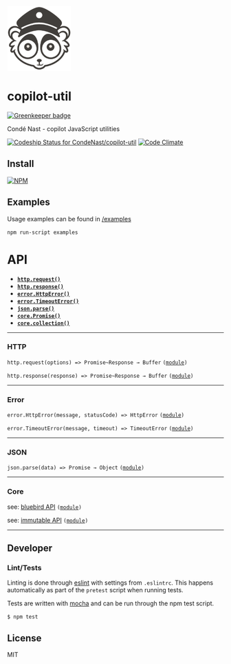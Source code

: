![Logo](assets/loris.png)

# copilot-util

[![Greenkeeper badge](https://badges.greenkeeper.io/CondeNast/copilot-util.svg)](https://greenkeeper.io/)

Condé Nast - copilot JavaScript utilities

[ ![Codeship Status for CondeNast/copilot-util](https://www.codeship.io/projects/a276efc0-4349-0132-7175-3af0e78f4535/status)](https://www.codeship.io/projects/44639)
[![Code Climate](https://codeclimate.com/github/CondeNast/copilot-util/badges/gpa.svg)](https://codeclimate.com/github/CondeNast/copilot-util)

## Install

[![NPM](https://nodei.co/npm/copilot-util.png?compact=true)](https://nodei.co/npm/copilot-util/)

## Examples

Usage examples can be found in [/examples](examples)

```shell
npm run-script examples
```

# API

  * <a href="#http_request"><code><b>http.request()</b></code></a>
  * <a href="#http_response"><code><b>http.response()</b></code></a>
  * <a href="#error_http"><code><b>error.HttpError()</b></code></a>
  * <a href="#error_timeout"><code><b>error.TimeoutError()</b></code></a>
  * <a href="#json_parse"><code><b>json.parse()</b></code></a>
  * <a href="#core_promise"><code><b>core.Promise()</b></code></a>
  * <a href="#core_collection"><code><b>core.collection()</b></code></a>

---
### HTTP

<a name="http_request"></a>
`http.request(options) => Promise~Response → Buffer` <code>([module](lib/http/request))</code>

<a name="http_response"></a>
`http.response(response) => Promise~Response → Buffer` <code>([module](lib/http/response))</code>

---
### Error

<a name="error_http"></a>
`error.HttpError(message, statusCode) => HttpError` <code>([module](lib/error))</code>

<a name="error_timeout"></a>
`error.TimeoutError(message, timeout) => TimeoutError` <code>([module](lib/error))</code>

---
### JSON

<a name="json_parse"></a>
`json.parse(data) => Promise → Object` <code>([module](lib/json))</code>

---
### Core

<a name="core_promise"></a>
see: [bluebird API](https://github.com/petkaantonov/bluebird/blob/master/API.md) <code>([module](lib/core))</code>

<a name="core_collection"></a>
see: [immutable API](http://facebook.github.io/immutable-js) <code>([module](lib/core))</code>

___

## Developer

### Lint/Tests

Linting is done through [eslint](http://eslint.org) with settings from `.eslintrc`. This happens automatically as part of the `pretest` script when running tests.

Tests are written with [mocha](https://npmjs.org/package/mocha) and can be run through the npm test script.

```shell
$ npm test
```
## License

MIT
